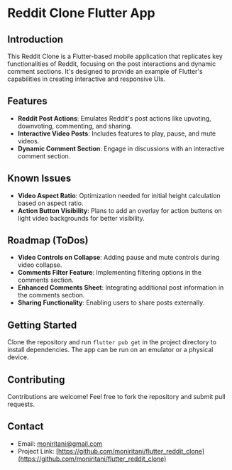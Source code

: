 # Reddit Clone Flutter App

## Introduction

This Reddit Clone is a Flutter-based mobile application that replicates key functionalities of Reddit, focusing on the post interactions and dynamic comment sections. It's designed to provide an example of Flutter's capabilities in creating interactive and responsive UIs.

## Features

- **Reddit Post Actions**: Emulates Reddit's post actions like upvoting, downvoting, commenting, and sharing.
- **Interactive Video Posts**: Includes features to play, pause, and mute videos.
- **Dynamic Comment Section**: Engage in discussions with an interactive comment section.

## Known Issues

- **Video Aspect Ratio**: Optimization needed for initial height calculation based on aspect ratio.
- **Action Button Visibility**: Plans to add an overlay for action buttons on light video backgrounds for better visibility.

## Roadmap (ToDos)

- **Video Controls on Collapse**: Adding pause and mute controls during video collapse.
- **Comments Filter Feature**: Implementing filtering options in the comments section.
- **Enhanced Comments Sheet**: Integrating additional post information in the comments section.
- **Sharing Functionality**: Enabling users to share posts externally.

## Getting Started

Clone the repository and run `flutter pub get` in the project directory to install dependencies. The app can be run on an emulator or a physical device.

## Contributing

Contributions are welcome! Feel free to fork the repository and submit pull requests.

## Contact

- Email: [moniritani@gmail.com](mailto:your-email@example.com)
- Project Link: [https://github.com/moniritani/flutter_reddit_clone](https://github.com/moniritani/flutter_reddit_clone)